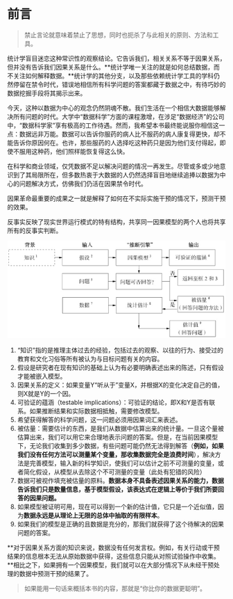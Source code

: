 # 前言

> 禁止言论就意味着禁止了思想，同时也扼杀了与此相关的原则、方法和工具。

统计学盲目迷恋这种常识性的观察结论。它告诉我们，相关关系不等于因果关系，但并没有告诉我们因果关系是什么。**统计学唯一关注的就是如何总结数据，而不关注如何解释数据。**统计学的其他分支，以及那些依赖统计学工具的学科仍然停留在禁令时代，错误地相信所有科学问题的答案都藏于数据之中，有待巧妙的数据挖掘手段将其揭示出来。

今天，这种以数据为中心的观念仍然阴魂不散。我们生活在一个相信大数据能够解决所有问题的时代。大学中“数据科学”方面的课程激增，在涉足“数据经济”的公司中，“数据科学家”享有极高的工作待遇。然而，我希望本书最终能说服你相信这一点：数据远非万能。数据可以告诉你服药的病人比不服药的病人康复得更快，却不能告诉你原因何在。也许，那些服药的人选择吃这种药只是因为他们支付得起，即使不服用这种药，他们照样能恢复得这么快。

在科学和商业领域，仅凭数据不足以解决问题的情况一再发生。尽管或多或少地意识到了其局限所在，但多数热衷于大数据的人仍然选择盲目地继续追捧以数据为中心的问题解决方式，仿佛我们仍活在因果禁令时代。

因果革命最重要的成果之一就是解释了如何在不实际实施干预的情况下，预测干预的效果。

反事实反映了现实世界运行模式的特有结构，共享同一因果模型的两个人也将共享所有的反事实判断。

![image00331](README.assets/image00331.jpeg)

1. “知识”指的是推理主体过去的经验，包括过去的观察、以往的行为、接受过的教育和文化习俗等所有被认为与目标问题有关的内容。
2. 假设是研究者在现有知识的基础上认为有必要明确表述出来的陈述，只有假设才能被嵌入模型。
3. 因果关系的定义：如果变量Y“听从于”变量X，并根据X的变化决定自己的值，则X就是Y的一个因。
4. 可验证的蕴涵（testable implications）：可验证的结论，即X和Y是否有联系。如果推断结果和实际数据相抵触，需要修改模型。
5. 希望获得解答的科学问题，这一问题必须用因果词汇来表述。
6. 被估量：需要估计的东西，是我们从数据中估算出来的统计量。一旦这个量被估算出来，我们可以用它来合理地表示问题的答案。但是，在当前因果模型下，无论我们收集到多少数据，有些问题可能仍然无法得到解答（**例如，如果我们没有任何方法可以测量某个变量，那收集数据完全是浪费时间**），解决方法是完善模型，输入新的科学知识，使我们可以估计之前不可测量的变量，或者简化假设，从模型从去除这个不可测量的变量（此处有犯错的风险）
7. 数据可被视作填充被估量的原料。**数据本身不具备表述因果关系的能力，数据告诉我们只是数量信息，基于模型假设，该表达式在逻辑上等价于我们所要回答的因果问题。**
8. 如果模型被证明可用，现在可以得到一个新的估计值，它只是一个近似值，因为**数据永远是从理论上无限的总体中抽取的有限样本**。
9. 如果我们的模型是正确的且数据是充分的，那我们就获得了这个待解决的因果问题的答案。

**对于因果关系方面的知识来说，数据没有任何发言权。例如，有关行动或干预结果的信息根本无法从原始数据中获得，这些信息只能从对照试验操作中收集。**相比之下，如果拥有一个因果模型，我们就可以在大部分情况下从未经干预处理的数据中预测干预的结果了。

> 如果能用一句话来概括本书的内容，那就是“你比你的数据更聪明”。

